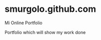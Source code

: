 smurgolo.github.com
===================

Mi Online Portfolio

Portfolio which will show my work done
